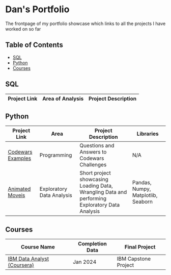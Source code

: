 # Dan's Portfolio
The frontpage of my portfolio showcase which links to all the projects I have worked on so far
## Table of Contents
- [SQL](https://github.com/dridgw/Portfolio_Frontpage/tree/main?tab=readme-ov-file#sql)
- [Python](https://github.com/dridgw/Portfolio_Frontpage/tree/main?tab=readme-ov-file#python)
- [Courses](https://github.com/dridgw/Portfolio_Frontpage/tree/main?tab=readme-ov-file#courses)

## SQL
| Project Link | Area of Analysis | Project Description |
|--------------|-------------------|---------------------|


## Python
| Project Link | Area | Project Description | Libraries |
|--------------|------|---------------------|-----------|
| [Codewars Examples](https://github.com/dridgw/CodeWarExamples)| Programming | Questions and Answers to Codewars Challenges | N/A|
|[Animated Moveis](https://github.com/dridgw/Animated_Movies)| Exploratory Data Analysis | Short project showcasing Loading Data, Wrangling Data and performing Exploratory Data Analysis | Pandas, Numpy, Matplotlib, Seaborn |
## Courses
| Course Name | Completion Data | Final Project |
|-------------|-----------------|---------------|
| [IBM Data Analyst (Coursera)](https://github.com/dridgw/IBM-Capstone-Project)    | Jan 2024        | IBM Capstone Project |
